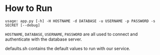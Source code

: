 # How to Run

```
usage: app.py [-h] -H HOSTNAME -d DATABASE -u USERNAME -p PASSWORD -s SECRET [--debug]
```

`HOSTNAME`, `DATABASE`, `USERNAME`, `PASSWORD` are all used to connect and authenticate with the database server.

defaults.sh contains the default values to run with our service.